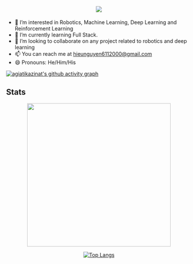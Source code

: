 <h1 align='center'> 
      <img src="https://readme-typing-svg.herokuapp.com/?font=Righteous&size=35&center=true&vCenter=true&width=500&height=70&duration=4000&lines=こんにちは;+Hola;+Xin+Chào👋;+あぎあっとです;+I'm+Hieu+Nguyen!;" />

</h1>

[comment]: <img align="right" src="https://visitor-badge.laobi.icu/badge?page_id=agiatikazinat.agiatikazinat" />


- 👀 I’m interested in Robotics, Machine Learning, Deep Learning and Reinforcement Learning
- 🌱 I’m currently learning Full Stack.
- 💞️ I’m looking to collaborate on any project related to robotics and deep learning
- 📫 You can reach me at hieunguyen6112000@gmail.com
- 😄 Pronouns: He/Him/His

[![agiatikazinat's github activity graph](https://github-readme-activity-graph.vercel.app/graph?username=hieuletainguyen&theme=react-dark&custom_title=Hieu%20Nguyen%20Contribution)](https://github.com/agiatikazinat/github-readme-activity-graph)

[comment]: <img width=390 src="https://github-readme-stats.vercel.app/api/top-langs/?username=hieuletainguyen&layout=compact"/>


## Stats
<div align='center'>
  <img width=390 src="https://streak-stats.demolab.com/?user=hieuletainguyen&theme=dark"/>

  <br />

  [![Top Langs](https://github-readme-stats.vercel.app/api/top-langs/?username=hieuletainguyen&layout=pie&theme=dark)](https://github.com/hieuletainguyen/github-readme-stats)

</div>


<!---
agiatikazinat/agiatikazinat is a ✨ special ✨ repository because its `README.md` (this file) appears on your GitHub profile.
You can click the Preview link to take a look at your changes.
--->
